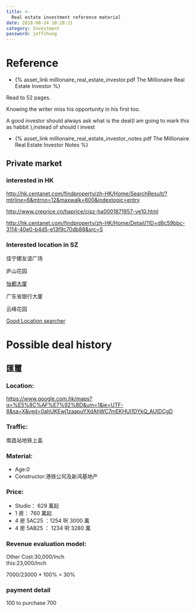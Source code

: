 ```yaml
---
title: >-
  Real estate investment reference material
date: 2018-08-24 10:28:21
category: Investment
password: jeffchung
---
```


# Reference

- {% asset_link millionaire_real_estate_investor.pdf The Millionaire Real Estate Investor %}

Read to 52 pages.

Knowing the writer miss his opportunity in his first too.

A good investor should always ask what is the deal(I am going to mark this as habbit ),instead of should I invest

- {% asset_link millionaire_real_estate_investor_notes.pdf The Millionaire Real Estate Investor Notes %}

## Private market

### interested in HK

http://hk.centanet.com/findproperty/zh-HK/Home/SearchResult/?mtrline=6&mtrno=12&maxwalk=600&indextopic=entry

http://www.creprice.cn/haprice/cisz-ha0001871957-ye10.html

http://hk.centanet.com/findproperty/zh-HK/Home/Detail/?ID=d8c59bbc-3114-40e0-b4d5-e13f9c70db88&src=S

### Interested location in SZ

佳宁娜友谊广场

庐山花园

[怡都大厦](http://www.creprice.cn/user/login.html?fromurl=aHR0cDovL3d3dy5jcmVwcmljZS5jbi8=)

广东省银行大厦

云峰花园

[Good Location searcher](http://www.creprice.cn/haprice/cisz-gp114%2A11603093147279%7C22%2A539503020650557-ds1000.html?haname=%E6%AD%A4%E4%BD%8D%E7%BD%AE%E9%99%84%E8%BF%911000%E7%B1%B3)

# Possible deal history

## 匯璽

### Location:

https://www.google.com.hk/maps?q=%E5%8C%AF%E7%92%BD&um=1&ie=UTF-8&sa=X&ved=0ahUKEwj1zaapuYXdAhWC7mEKHUl1DYkQ_AUIDCgD

### Traffic:

南昌站地铁上盖

### Material:

- Age:0
- Constructor:港铁公司及新鸿基地产

### Price:

- Studio： 629 萬起
- 1 房： 760 萬起
- 4 房 5AC25 ：1254 呎 3000 萬
- 4 房 5AB25 ： 1234 呎 3280 萬

### Revenue evaluation model:

Other Cost:30,000/Inch  
this:23,000/Inch

7000/23000 \* 100% = 30%

### payment detail

100 to purchase 700
